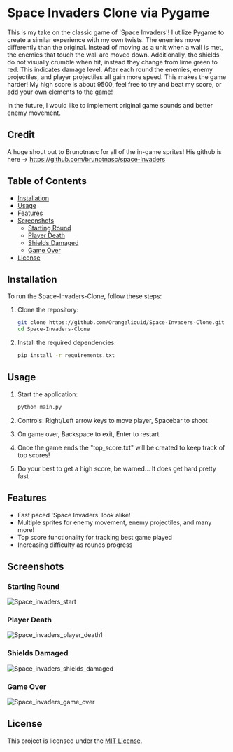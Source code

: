 # Space Invaders Clone via Pygame

This is my take on the classic game of 'Space Invaders'! I utilize Pygame to create a similar experience with my own twists. The enemies move differently than the original. Instead of moving as a unit when a wall is met, the enemies that touch the wall are moved down. Additionally, the shields do not visually crumble when hit, instead they change from lime green to red. This indicates damage level. After each round the enemies, enemy projectiles, and player projectiles all gain more speed. This makes the game harder! My high score is about 9500, feel free to try and beat my score, or add your own elements to the game!

In the future, I would like to implement original game sounds and better enemy movement.

## Credit

A huge shout out to Brunotnasc for all of the in-game sprites! His github is here -> https://github.com/brunotnasc/space-invaders

## Table of Contents

- [Installation](#installation)
- [Usage](#usage)
- [Features](#features)
- [Screenshots](#screenshots)
    - [Starting Round](#starting-round)
    - [Player Death](#player-death)
    - [Shields Damaged](#shields-damaged)
    - [Game Over](#game-over)
- [License](#license)

## Installation

To run the Space-Invaders-Clone, follow these steps:

1. Clone the repository:
   ```bash
   git clone https://github.com/Orangeliquid/Space-Invaders-Clone.git
   cd Space-Invaders-Clone
   ```

2. Install the required dependencies:
   ```bash
   pip install -r requirements.txt
   ```

## Usage

1. Start the application:
   ```bash
   python main.py
   ```

2. Controls: Right/Left arrow keys to move player, Spacebar to shoot

3. On game over, Backspace to exit, Enter to restart
  
4. Once the game ends the "top_score.txt" will be created to keep track of top scores!

5. Do your best to get a high score, be warned... It does get hard pretty fast

## Features

- Fast paced 'Space Invaders' look alike!
- Multiple sprites for enemy movement, enemy projectiles, and many more!
- Top score functionality for tracking best game played
- Increasing difficulty as rounds progress

## Screenshots

### Starting Round

![Space_invaders_start](https://github.com/Orangeliquid/Space-Invaders-Clone/assets/127478612/e12bd8eb-0a10-4379-8569-2cbcc8b52046)

### Player Death

![Space_invaders_player_death1](https://github.com/Orangeliquid/Space-Invaders-Clone/assets/127478612/c969f2a7-eca8-4ce1-81e7-26730f751895)

### Shields Damaged

![Space_invaders_shields_damaged](https://github.com/Orangeliquid/Space-Invaders-Clone/assets/127478612/1591f6e1-77e6-4e0d-b327-596b9556969b)

### Game Over

![Space_invaders_game_over](https://github.com/Orangeliquid/Space-Invaders-Clone/assets/127478612/0bf60bee-3653-45f1-ad7e-7bf68d24fdad)

## License

This project is licensed under the [MIT License](LICENSE.txt).

